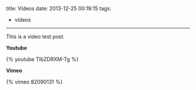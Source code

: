 title: Videos
date: 2013-12-25 00:19:15
tags:
- videos
---

This is a video test post.

**Youtube**

{% youtube TIbZDRXM-Tg %}

**Vimeo**

{% vimeo 82090131 %}